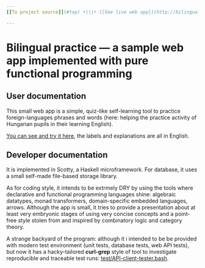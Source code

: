 ```yaml
---
[[To project source]](#top) •|||• [[See live web app]](http://bilingual.curlgrep-phantom-funspec.hu:3000) •|||• [[Back to central personal homepage]](https://alignalghii.github.io)

---
```


# Bilingual practice — a sample web app implemented with pure functional programming

## User documentation

This small web app is a simple, quiz-like self-learning tool to practice foreign-languages phrases and words (here: helping the practice activity of Hungarian pupils in their learning English).

[You can see and try it here](http://bilingual.curlgrep-phantom-funspec.hu:3000), the labels and explanations are all in English.

## Developer documentation

It is implemented in Scotty, a Haskell microframework. For database, it uses a small self-made file-based storage library.

As for coding style, it intends to be extrmely DRY by using the tools where declarative and functional programming languages shine: algebraic datatypes, monad transformers, domain-specific embedded languages, arrows. Although the app is small, it tries to provide a presentation about at least very embryonic stages of using very concise concepts and a point-free style stolen from and inspired by combinatory logic and category theory.

A strange backyard of the program: although it i intended to be be provided with modern test environment (unit tests, database tests, web API tests), but now it has a hacky-tailored **curl-grep** style of tool to investigate reproducible and traceable test runs: [test/API-client-tester.bash](test/API-client-tester.bash).

